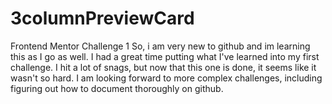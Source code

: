 # 3columnPreviewCard
Frontend Mentor Challenge 1
So, i am very new to github and im learning this as I go as well. I had a great time putting what I've learned into my first challenge. I hit a lot of snags, but now that this one is done, it seems like it wasn't so hard. I am looking forward to more complex challenges, including figuring out how to document thoroughly on github.
